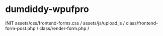 # dumdiddy-wpufpro
INIT
assets/css/frontend-forms.css / 
assets/js/upload.js /
class/frontend-form-post.php /
class/render-form.php  /
